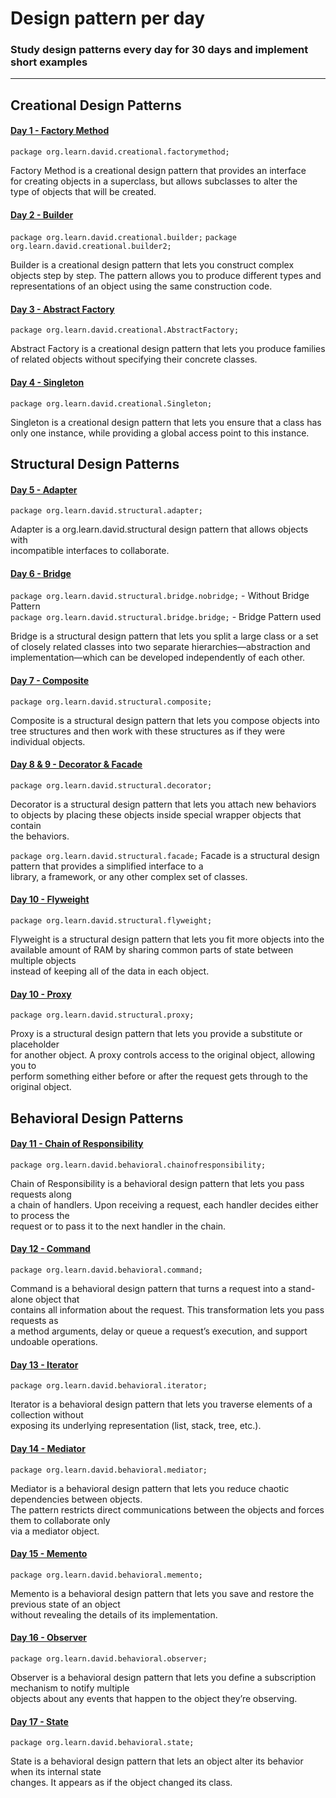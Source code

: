 # Design pattern per day
### Study design patterns every day for 30 days and implement short examples 
--------------------------------------------------------------------------------
## Creational Design Patterns
#### <ins>Day 1 - Factory Method</ins>
`package org.learn.david.creational.factorymethod;`

Factory Method is a creational design pattern that provides an interface <br>
for creating objects in a superclass, but allows subclasses to alter the <br>
type of objects that will be created.

#### <ins>Day 2 - Builder</ins>
`package org.learn.david.creational.builder;`
`package org.learn.david.creational.builder2;`

Builder is a creational design pattern that lets you construct complex <br> 
objects step by step. The pattern allows you to produce different types and <br>
representations of an object using the same construction code.

#### <ins>Day 3 - Abstract Factory</ins>
`package org.learn.david.creational.AbstractFactory;`

Abstract Factory is a creational design pattern that lets you produce families <br>
of related objects without specifying their concrete classes.

#### <ins>Day 4 - Singleton</ins>
`package org.learn.david.creational.Singleton;`

Singleton is a creational design pattern that lets you ensure that a class has <br>
only one instance, while providing a global access point to this instance.

## Structural Design Patterns

#### <ins>Day 5 - Adapter</ins>
`package org.learn.david.structural.adapter;`

Adapter is a org.learn.david.structural design pattern that allows objects with<br>
incompatible interfaces to collaborate.

#### <ins>Day 6 - Bridge</ins>
`package org.learn.david.structural.bridge.nobridge;`  - Without Bridge Pattern <br>
`package org.learn.david.structural.bridge.bridge;`    - Bridge Pattern used

Bridge is a structural design pattern that lets you split a large class or a set<br>
of closely related classes into two separate hierarchies—abstraction and <br>
implementation—which can be developed independently of each other.

#### <ins>Day 7 - Composite</ins>
`package org.learn.david.structural.composite;`

Composite is a structural design pattern that lets you compose objects into <br>
tree structures and then work with these structures as if they were individual objects.

#### <ins>Day 8 & 9 - Decorator & Facade</ins>
`package org.learn.david.structural.decorator;`

Decorator is a structural design pattern that lets you attach new behaviors <br>
to objects by placing these objects inside special wrapper objects that contain <br>
the behaviors.

`package org.learn.david.structural.facade;`
Facade is a structural design pattern that provides a simplified interface to a <br>
library, a framework, or any other complex set of classes.

#### <ins>Day 10 - Flyweight</ins>
`package org.learn.david.structural.flyweight;`

Flyweight is a structural design pattern that lets you fit more objects into the<br>
available amount of RAM by sharing common parts of state between multiple objects<br>
instead of keeping all of the data in each object.

#### <ins>Day 10 - Proxy</ins>
`package org.learn.david.structural.proxy;`

Proxy is a structural design pattern that lets you provide a substitute or placeholder<br>
for another object. A proxy controls access to the original object, allowing you to <br>
perform something either before or after the request gets through to the original object.

## Behavioral Design Patterns

#### <ins>Day 11 - Chain of Responsibility</ins>
`package org.learn.david.behavioral.chainofresponsibility;`

Chain of Responsibility is a behavioral design pattern that lets you pass requests along<br>
a chain of handlers. Upon receiving a request, each handler decides either to process the<br>
request or to pass it to the next handler in the chain.

#### <ins>Day 12 - Command</ins>
`package org.learn.david.behavioral.command;`

Command is a behavioral design pattern that turns a request into a stand-alone object that<br>
contains all information about the request. This transformation lets you pass requests as<br>
a method arguments, delay or queue a request’s execution, and support undoable operations.

#### <ins>Day 13 - Iterator</ins>
`package org.learn.david.behavioral.iterator;`

Iterator is a behavioral design pattern that lets you traverse elements of a collection without<br>
exposing its underlying representation (list, stack, tree, etc.).

#### <ins>Day 14 - Mediator</ins>
`package org.learn.david.behavioral.mediator;`

Mediator is a behavioral design pattern that lets you reduce chaotic dependencies between objects.<br>
The pattern restricts direct communications between the objects and forces them to collaborate only<br>
via a mediator object.

#### <ins>Day 15 - Memento</ins>
`package org.learn.david.behavioral.memento;`

Memento is a behavioral design pattern that lets you save and restore the previous state of an object<br>
without revealing the details of its implementation.

#### <ins>Day 16 - Observer</ins>
`package org.learn.david.behavioral.observer;`

Observer is a behavioral design pattern that lets you define a subscription mechanism to notify multiple<br>
objects about any events that happen to the object they’re observing.

#### <ins>Day 17 - State</ins>
`package org.learn.david.behavioral.state;`

State is a behavioral design pattern that lets an object alter its behavior when its internal state<br>
changes. It appears as if the object changed its class.